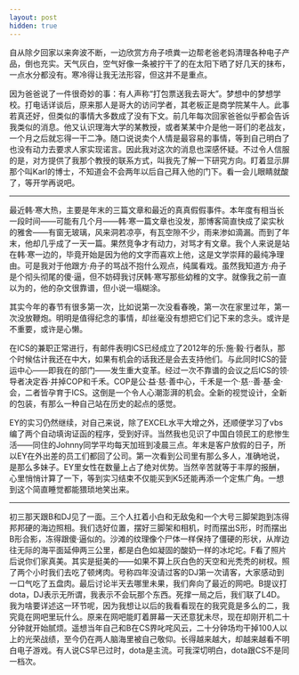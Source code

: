```yaml
---
layout: post
hidden: true
---
```

自从除夕回家以来奔波不断，一边欣赏方舟子喷粪一边帮老爸老妈清理各种电子产品，倒也充实。天气灰白，空气好像一条被拧干了的在太阳下晒了好几天的抹布，一点水分都没有。寒冷得让我无法形容，但这并不是重点。

因为爸爸说了一件很奇妙的事：有人声称“打包票送我去哥大”。梦想中的梦想学校。打电话详谈后，原来那人是哥大的访问学者，其老板正是商学院某牛人。此事若真还好，但类似的事情大多数成了没有下文。前几年每次回家爸爸似乎都会告诉我类似的消息。他又认识理海大学的某教授，或者某某中介是他一哥们的老战友，一个月之后就忘得一干二净。随口说说卖个人情是最容易的事情，等到自己明白了也没有动力去要求人家实现诺言。因此我对这次的消息也深感怀疑。不过令人信服的是，对方提供了我那个教授的联系方式，叫我先了解一下研究方向。盯着显示屏那个叫Karl的博士，不知道会不会两年以后自己拜入他的门下。看一会儿眼睛就酸了，等开学再说吧。

* * *

最近韩·寒大热，主要是年末的三篇文章和最近的真真假假事件。本年度有相当长一段时间——可能有几个月——韩·寒一篇文章也没发，那博客简直快成了梁实秋的雅舍——有窗无玻璃，风来洞若凉亭，有瓦空隙不少，雨来渗如滴漏。而到了年末，他却几乎成了一天一篇。果然竞争才有动力，对骂才有文章。我个人来说是站在韩·寒一边的，毕竟开始是因为他的文字而喜欢上他，这是文学崇拜的最纯净理由。可是我对于他跟方·舟子的骂战不抱什么观点，纯属看戏。虽然我知道方·舟子是个彻头彻尾的傻·逼，但不妨碍我讨厌韩·寒写那些幼稚的文字。就像我之前一直以为的，他的杂文很靠谱，但小说一塌糊涂。

其实今年的春节有很多第一次，比如说第一次没看春晚，第一次在家里过年，第一次没放鞭炮。明明是值得纪念的事情，却丝毫没有想把它们记下来的念头。或许是不重要，或许是心懒。

在ICS的兼职正常进行，有邮件表明ICS已经成立了2012年的乐·施·毅·行者队，那个时候估计我还在中大，如果有机会的话我还是会去支持他们。与此同时ICS的营运中心——即我在的部门——发生重大变革。经过一次不靠谱的会议之后ICS的领·导者决定吞·并掉COP和千禾。COP是公·益·慈·善中心，千禾是一个·慈··善·基·金·会，二者皆孕育于ICS。这倒是一个令人心潮澎湃的机会。全新的视觉设计，全新的包装，有那么一种自己站在历史的起点的感觉。

EY的实习仍然继续，对自己来说，除了EXCEL水平大增之外，还顺便学习了vbs编了两个自动填询证函的程序，受到好评。当然我也见识了中国白领民工的悲惨生活——同住的Johnny同学平均每天加班到凌晨三点。年末是客户放假的日子，所以EY在外出差的员工们都回了公司。第一次看到公司里有那么多人，准确地说，是那么多妹子。EY里女性在数量上占了绝对优势。当然辛苦就等于丰厚的报酬，心里悄悄计算了一下，等到实习结束不仅能买到K5还能再添一个定焦广角。一想到这个简直睡觉都能猥琐地笑出来。

* * *

初三那天跟B和DJ见了一面。三个人扛着小白和无敌兔和一个大号三脚架跑到冻得邦邦硬的海边照相。我们选好位置，摆好三脚架和相机，时而摆出S形，时而摆出B形合影，冻得跟傻·逼似的。沙滩的纹理像个尸体一样保持了僵硬的形状，从岸边往无际的海平面延伸两三公里，都是白色如凝固的酸奶一样的冰坨坨。F看了照片后说你们家真美。其实是挺美的——如果不算上灰白色的天空和光秃秃的树杈。照了两个小时我们去吃了顿烤肉。号称四年没请过客的DJ第一次请客，大家感动到一口气吃了五盘肉。最后讨论半天去哪里未果，我们奔向了最近的网吧。B提议打dota，DJ表示无所谓，我表示不会玩那个东西。死撑一局之后，我们联了L4D。我为啥要详述这一环节呢，因为我想让以后的我看看现在的我究竟是多么的二，我究竟在网吧里玩什么。原来在网吧能盯着屏幕一天还意犹未尽，现在却刚开机二十分钟就开始腻烦。遥想当年自己和B在CS界叱咤风云，二十分钟场均干掉100人以上的光荣战绩，至今仍在两人脑海里被自己敬仰。长得越来越大，却越来越看不明白电子游戏。有人说CS早已过时，dota是主流。可我深切明白，dota跟CS不是同一档次。